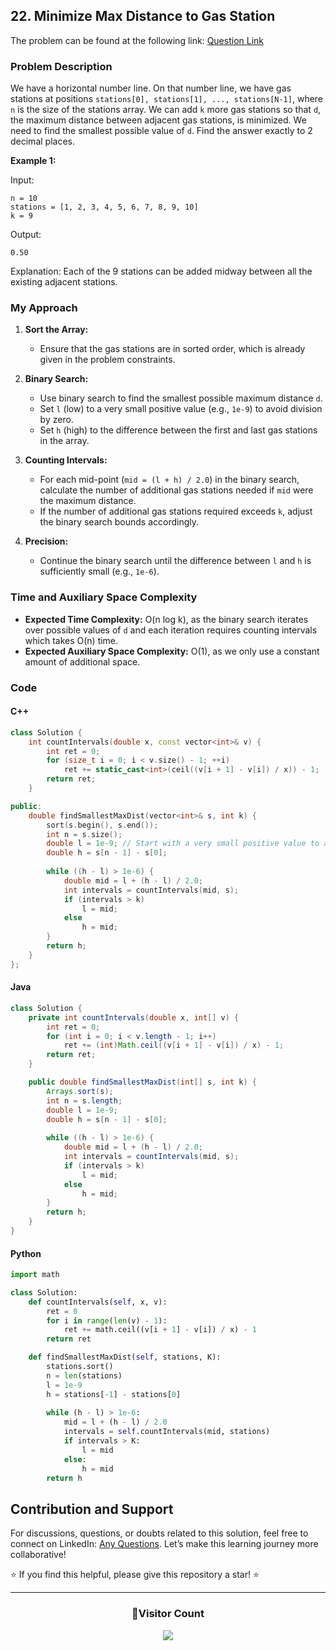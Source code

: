 ## 22. Minimize Max Distance to Gas Station

The problem can be found at the following link: [Question Link](https://www.geeksforgeeks.org/problems/minimize-max-distance-to-gas-station/1)

### Problem Description

We have a horizontal number line. On that number line, we have gas stations at positions `stations[0], stations[1], ..., stations[N-1]`, where `n` is the size of the stations array. We can add `k` more gas stations so that `d`, the maximum distance between adjacent gas stations, is minimized. We need to find the smallest possible value of `d`. Find the answer exactly to 2 decimal places.

**Example 1:**

Input:
```
n = 10
stations = [1, 2, 3, 4, 5, 6, 7, 8, 9, 10]
k = 9
```
Output:
```
0.50
```
Explanation:
Each of the 9 stations can be added midway between all the existing adjacent stations.

### My Approach

1. **Sort the Array:**
   - Ensure that the gas stations are in sorted order, which is already given in the problem constraints.

2. **Binary Search:**
   - Use binary search to find the smallest possible maximum distance `d`.
   - Set `l` (low) to a very small positive value (e.g., `1e-9`) to avoid division by zero.
   - Set `h` (high) to the difference between the first and last gas stations in the array.

3. **Counting Intervals:**
   - For each mid-point (`mid = (l + h) / 2.0`) in the binary search, calculate the number of additional gas stations needed if `mid` were the maximum distance.
   - If the number of additional gas stations required exceeds `k`, adjust the binary search bounds accordingly.

4. **Precision:**
   - Continue the binary search until the difference between `l` and `h` is sufficiently small (e.g., `1e-6`).

### Time and Auxiliary Space Complexity

- **Expected Time Complexity:** O(n log k), as the binary search iterates over possible values of `d` and each iteration requires counting intervals which takes O(n) time.
- **Expected Auxiliary Space Complexity:** O(1), as we only use a constant amount of additional space.

### Code

#### C++

```cpp
class Solution {
    int countIntervals(double x, const vector<int>& v) {
        int ret = 0;
        for (size_t i = 0; i < v.size() - 1; ++i)
            ret += static_cast<int>(ceil((v[i + 1] - v[i]) / x)) - 1;
        return ret;
    }

public:
    double findSmallestMaxDist(vector<int>& s, int k) {
        sort(s.begin(), s.end());
        int n = s.size();
        double l = 1e-9; // Start with a very small positive value to avoid division by zero
        double h = s[n - 1] - s[0];
        
        while ((h - l) > 1e-6) {
            double mid = l + (h - l) / 2.0;
            int intervals = countIntervals(mid, s);
            if (intervals > k)
                l = mid;
            else
                h = mid;
        }
        return h;
    }
};
```

#### Java

```java
class Solution {
    private int countIntervals(double x, int[] v) {
        int ret = 0;
        for (int i = 0; i < v.length - 1; i++)
            ret += (int)Math.ceil((v[i + 1] - v[i]) / x) - 1;
        return ret;
    }

    public double findSmallestMaxDist(int[] s, int k) {
        Arrays.sort(s);
        int n = s.length;
        double l = 1e-9;
        double h = s[n - 1] - s[0];
        
        while ((h - l) > 1e-6) {
            double mid = l + (h - l) / 2.0;
            int intervals = countIntervals(mid, s);
            if (intervals > k)
                l = mid;
            else
                h = mid;
        }
        return h;
    }
}
```

#### Python

```python
import math

class Solution:
    def countIntervals(self, x, v):
        ret = 0
        for i in range(len(v) - 1):
            ret += math.ceil((v[i + 1] - v[i]) / x) - 1
        return ret

    def findSmallestMaxDist(self, stations, K):
        stations.sort()
        n = len(stations)
        l = 1e-9
        h = stations[-1] - stations[0]
        
        while (h - l) > 1e-6:
            mid = l + (h - l) / 2.0
            intervals = self.countIntervals(mid, stations)
            if intervals > K:
                l = mid
            else:
                h = mid
        return h
```

## Contribution and Support

For discussions, questions, or doubts related to this solution, feel free to connect on LinkedIn: [Any Questions](https://www.linkedin.com/in/het-patel-8b110525a/). Let’s make this learning journey more collaborative!

⭐ If you find this helpful, please give this repository a star! ⭐

---

<div align="center">
  <h3><b>📍Visitor Count</b></h3>
</div>

<p align="center">
  <img src="https://profile-counter.glitch.me/Hunterdii/count.svg" />
</p>
